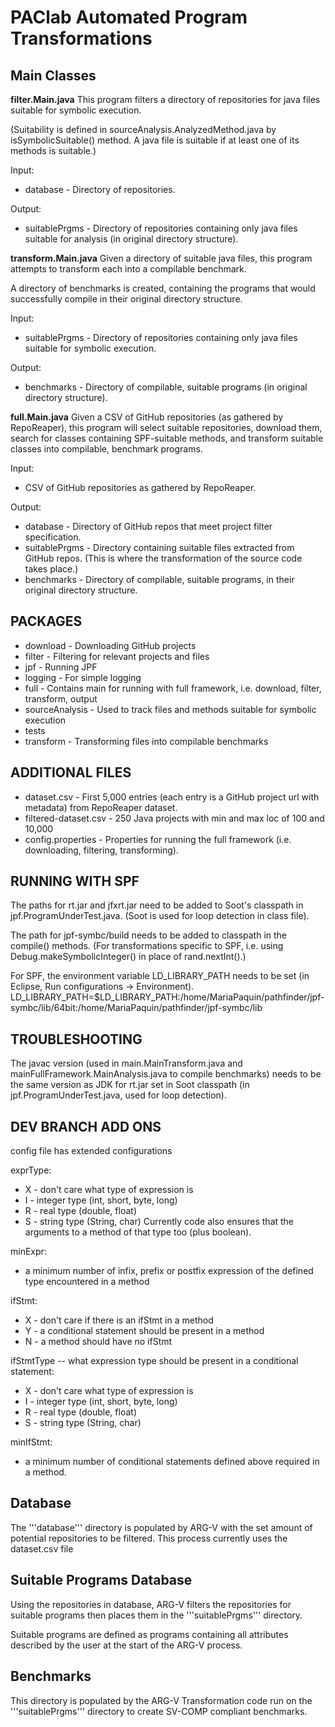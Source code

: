 # PAClab Automated Program Transformations

## Main Classes

**filter.Main.java** 
This program filters a directory of repositories for java files suitable for symbolic execution. 

(Suitability is defined in sourceAnalysis.AnalyzedMethod.java by isSymbolicSuitable() method. A java file 
is suitable if at least one of its methods is suitable.)

Input:
 * database - Directory of repositories. 
 
Output:
 * suitablePrgms - Directory of repositories containing only java files suitable for analysis (in original directory structure). 
 
**transform.Main.java** 
Given a directory of suitable java files, this program attempts to transform each into a compilable benchmark.
 
A directory of benchmarks is created, containing the programs that would successfully compile in their original directory structure. 

Input:
 * suitablePrgms - Directory of repositories containing only java files suitable for symbolic execution. 
 
Output:
 * benchmarks - Directory of compilable, suitable programs (in original directory structure). 

**full.Main.java**
Given a CSV of GitHub repositories (as gathered by RepoReaper), this program will select suitable repositories, download them, search for classes containing SPF-suitable methods, and transform suitable classes into compilable, benchmark programs.

Input:
* CSV of GitHub repositories as gathered by RepoReaper.

Output:
 * database - Directory of GitHub repos that meet project filter specification.
 * suitablePrgms - Directory containing suitable files extracted from GitHub repos. (This is where the transformation of the source code takes place.)
 * benchmarks - Directory of compilable, suitable programs, in their original directory structure. 

## PACKAGES

 * download - Downloading GitHub projects
 * filter - Filtering for relevant projects and files
 * jpf - Running JPF
 * logging - For simple logging
 * full - Contains main for running with full framework, i.e. download, filter, transform, output
 * sourceAnalysis - Used to track files and methods suitable for symbolic execution
 * tests
 * transform - Transforming files into compilable benchmarks
 
## ADDITIONAL FILES

 * dataset.csv - First 5,000 entries (each entry is a GitHub project url with metadata) from RepoReaper dataset.
 * filtered-dataset.csv - 250 Java projects with min and max loc of 100 and 10,000
 * config.properties - Properties for running the full framework (i.e. downloading, filtering, transforming). 

## RUNNING WITH SPF

The paths for rt.jar and jfxrt.jar need to be added to Soot's classpath in jpf.ProgramUnderTest.java. (Soot is used for loop detection in class file). 

The path for jpf-symbc/build needs to be added to classpath in the compile() methods. (For transformations specific to SPF, i.e. using Debug.makeSymbolicInteger() in place of rand.nextInt().)

For SPF, the environment variable LD_LIBRARY_PATH needs to be set (in Eclipse, Run configurations -> Environment).
LD_LIBRARY_PATH=$LD_LIBRARY_PATH:/home/MariaPaquin/pathfinder/jpf-symbc/lib/64bit:/home/MariaPaquin/pathfinder/jpf-symbc/lib

## TROUBLESHOOTING

The javac version (used in main.MainTransform.java and mainFullFramework.MainAnalysis.java to compile benchmarks) needs to be the same version as JDK for rt.jar set in Soot classpath (in jpf.ProgramUnderTest.java, used for loop detection). 

## DEV BRANCH ADD ONS
config file has extended configurations

exprType:
 * X - don't care what type of expression is
 * I - integer type (int, short, byte, long)
 * R - real type (double, float)
 * S - string type (String, char)
 Currently code also ensures that the arguments to a method of that type too (plus boolean).

minExpr:
 * a minimum number of infix, prefix or postfix expression of the defined type encountered in a method

ifStmt:
 * X - don't care if there is an ifStmt in a method
 * Y - a conditional statement should be present in a method
 * N - a method should have no ifStmt
 
 ifStmtType -- what expression type should be present in a conditional statement:
 * X - don't care what type of expression is
 * I - integer type (int, short, byte, long)
 * R - real type (double, float)
 * S - string type (String, char)
 
 minIfStmt:
  * a minimum number of conditional statements defined above required in a method.

## Database
The '''database''' directory is populated by ARG-V with the set amount of potential repositories 
to be filtered. This process currently uses the dataset.csv file

## Suitable Programs Database
Using the repositories in database, ARG-V filters the repositories for suitable 
programs then places them in the '''suitablePrgms''' directory. 

Suitable programs are defined as programs containing all attributes described 
by the user at the start of the ARG-V process.

## Benchmarks
This directory is populated by the ARG-V Transformation code run on the 
'''suitablePrgms''' directory to create SV-COMP compliant benchmarks.

